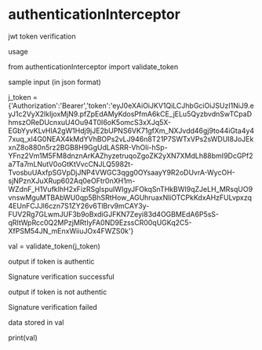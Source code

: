 # authenticationInterceptor
jwt token verification


usage

from authenticationInterceptor import validate_token



sample input (in json format)

j_token =  {'Authorization':'Bearer','token':'eyJ0eXAiOiJKV1QiLCJhbGciOiJSUzI1NiJ9.eyJ1c2VyX2lkIjoxMjN9.pfZpEdAMyKdosPfmA6kCE_jELu5QyzbvdnSwTCpaDhmszOReDUcnxuU4Ou94T0I6oK5omcS3xXJq5X-EGbYyvKLvHIA2gW1Hdj9jJE2bUPNS6VK71gfXm_NXJvdd46gj9to44iGta4y47xuq_xl4G0NEAX4kMdYVhBOPs2vLJ946n8T21P7SWTxVPs2sWDUI8JoJEkxnZ8o880n5rz2BGB8H9GgUdLASRR-VhOli-hSp-YFnz2Vm1M5FM8dnznArKAZhyzetruqoZgoZK2yXN7XMdLh88bmI9DcGPf2a7Ta7mLNutV0oGtKtVvcCNJLQ5982t-TvosbuUAxfpSGVpDjJNP4VWGC3qgg0OYsaayY9R2oDUvrA-WycOH-sjNPznXJuXRup602Aq0eOFtr0nXH1m-WZdnF_H1VufkIhH2xFizRSgIspuIWIgyJFOkqSnTHkBWI9qZJeLH_MRsqUO9vnswMguMTBAbWU0qp5BhSRtHow_AGUhruaxNliOTCPkKdxAHzFULvpxzq4EUnFCJJl6czn7S1ZY26v6TlBrv9mCAY3y-FUV2Rg7GLwmJUF3b9oBxdiGJFKN7Zeyi83d4OGBMEdA6P5sS-qRItWpRcc0Q2MPzjMRtIyFA0ND9EzssCR00qUGKq2C5-XfPSM54JN_mEnxWiiuJOx4FWZS0k'}


val = validate_token(j_token)


output if token is authentic

Signature verification successful	



output if token is not authentic

Signature verification failed



data stored in val

print(val)
